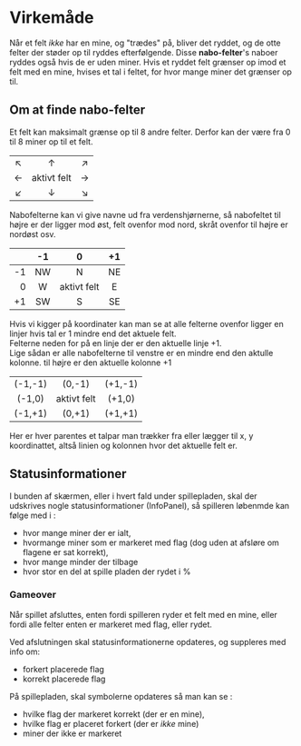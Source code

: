 
# Virkemåde

Når et felt _ikke_ har en mine, og "trædes" på, bliver det ryddet, og de otte felter der støder op til ryddes efterfølgende. Disse __nabo-felter__'s naboer ryddes også hvis de er uden miner. Hvis et ryddet felt grænser op imod et felt med en mine, hvises et tal i feltet, for hvor mange miner det grænser op til.

## Om at finde nabo-felter

Et felt kan maksimalt grænse op til 8 andre felter. Derfor kan der være fra 0 til 8 miner op til et felt.

||||
|:-:|:-:|:-:|
|↖|↑|↗|
|←|aktivt felt|→|
|↙|↓|↘|

Nabofelterne kan vi give navne ud fra verdenshjørnerne, så nabofeltet til højre er der ligger mod øst, felt ovenfor mod nord, skråt ovenfor til højre er nordøst osv.

||-1|0|+1|
|-:|:-:|:-:|:-:|
|-1|NW|N|NE|
|0|W|aktivt felt|E|
|+1|SW|S|SE|

Hvis vi kigger på koordinater kan man se at alle felterne ovenfor ligger en linjer hvis tal er 1 mindre end det aktuele felt.  
Felterne neden for på en linje der er den aktuelle linje +1.  
Lige sådan er alle nabofelterne til venstre er en mindre end den aktulle kolonne. til højre er den aktuelle kolonne +1

||||
|:-:|:-:|:-:|
|(-1,-1)|(0,-1)|(+1,-1)|
|(-1,0)|aktivt felt|(+1,0)|
|(-1,+1)|(0,+1)|(+1,+1)|

Her er hver parentes et talpar man trækker fra eller lægger til x, y koordinattet, altså linien og kolonnen hvor det aktuelle felt er.

## Statusinformationer

I bunden af skærmen, eller i hvert fald under spillepladen, skal der udskrives nogle statusinformationer (InfoPanel), så spilleren løbenmde kan følge med i :
* hvor mange miner der er ialt, 
* hvormange miner som er markeret med flag (dog uden at afsløre om flagene er sat korrekt), 
* hvor mange minder der tilbage
* hvor stor en del at spille pladen der rydet i %

### Gameover
Når spillet afsluttes, enten fordi spilleren ryder et felt med en mine, eller fordi alle felter enten er markeret med flag, eller rydet.

Ved afslutningen skal statusinformationerne opdateres, og suppleres med info om:
* forkert placerede flag
* korrekt placerede flag

På spillepladen, skal symbolerne opdateres så man kan se : 
* hvilke flag der markeret korrekt (der er en mine), 
* hvilke flag er placeret forkert (der er _ikke_ mine)
* miner der ikke er markeret


